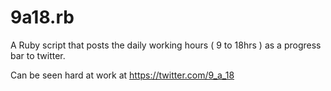# 9a18.rb

A Ruby script that posts the daily working hours ( 9 to 18hrs ) as a progress bar to twitter.

Can be seen hard at work at https://twitter.com/9_a_18
